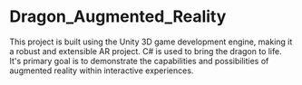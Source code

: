 # Dragon_Augmented_Reality

This project is built using the Unity 3D game development engine, making it a robust and extensible AR project. 
C# is used to bring the dragon to life.
It's primary goal is to demonstrate the capabilities and possibilities of augmented reality within interactive experiences.
